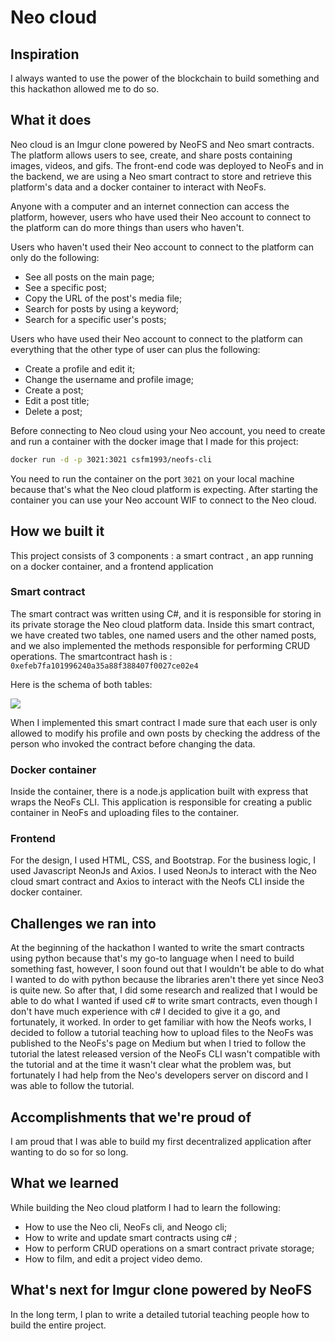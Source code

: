 # Neo cloud

## Inspiration
I always wanted to use the power of the blockchain to build something and this hackathon allowed me to do so.

## What it does
Neo cloud is an Imgur clone powered by NeoFS and Neo smart contracts. The platform allows users to see, create, and share posts containing images, videos, and gifs. The front-end code was deployed to NeoFs and in the backend, we are using a Neo smart contract to store and retrieve this platform's data and a docker container to interact with NeoFs.

Anyone with a computer and an internet connection can access the platform, however, users who have used their Neo account to connect to the platform can do more things than users who haven't.

Users who haven't used their Neo account to connect to the platform can only do the following:
- See all posts on the main page;
- See a specific post;
- Copy the URL of the post's media file;
- Search for posts by using a keyword;
- Search for a specific user's posts;

Users who have used their Neo account to connect to the platform can everything that the other type of user can plus the following:
- Create a profile and edit it;
- Change the username and profile image;
- Create a post;
- Edit a post title;
- Delete a post;

Before connecting to Neo cloud using your Neo account, you need to create and run a container with the docker image that I made for this project:

```bash
docker run -d -p 3021:3021 csfm1993/neofs-cli 
```

You need to run the container on the port `3021` on your local machine because that's what the Neo cloud platform is expecting. After starting the container you can use your Neo account WIF to connect to the Neo cloud.

## How we built it
This project consists of 3 components : a smart contract , an app running on a docker container, and a frontend application

### Smart contract <a name="smartContract"></a>
The smart contract was written using C#, and it is responsible for storing in its private storage the Neo cloud platform data. Inside this smart contract, we have created two tables, one named users and the other named posts, and we also implemented the methods responsible for performing CRUD operations. The smartcontract hash is : `0xefeb7fa101996240a35a88f388407f0027ce02e4`

Here is the schema of both tables:

![](https://i.imgur.com/oqloqlj.png)

When I implemented this smart contract I made sure that each user is only allowed to modify his profile and own posts by checking the address of the person who invoked the contract before changing the data. 

### Docker container <a name="container"></a>
Inside the container, there is a node.js application built with express that wraps the NeoFs CLI. This application is responsible for creating a public container in NeoFs and uploading files to the container. 



###  Frontend <a name="frontend"></a>
For the design, I used HTML, CSS, and Bootstrap. For the business logic, I used Javascript  NeonJs and Axios. I used NeonJs to interact with the Neo cloud smart contract and Axios to interact with the Neofs CLI inside the docker container.

## Challenges we ran into
At the beginning of the hackathon I wanted to write the smart contracts using python because that's my go-to language when I need to build something fast, however, I soon found out that I wouldn't be able to do what I wanted to do with python because the libraries aren't there yet since Neo3 is quite new. So after that, I did some research and realized that I would be able to do what I wanted if used c# to write smart contracts, even though I don't have much experience with c# I decided to give it a go, and fortunately, it worked.
In order to get familiar with how the Neofs works, I decided to follow a tutorial teaching how to upload files to the NeoFs was published to the NeoFs's page on Medium but when I tried to follow the tutorial the latest released version of the NeoFs CLI wasn't compatible with the tutorial and at the time it wasn't clear what the problem was, but fortunately I had help from the Neo's developers server on discord and I was able to follow the tutorial.


## Accomplishments that we're proud of
I am proud that I was able to build my first decentralized application after wanting to do so for so long.

## What we learned
While building the Neo cloud platform I had to learn the following:
- How to use the Neo cli, NeoFs cli, and Neogo cli;
- How to write and update smart contracts using c# ;
- How to perform CRUD operations on a smart contract private storage;
- How to film, and edit a project video demo.

## What's next for Imgur clone powered by NeoFS
In the long term, I plan to write a detailed tutorial teaching people how to build the entire project.

